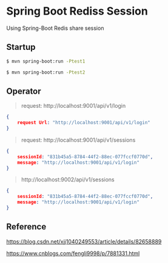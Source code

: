 # Spring Boot Rediss Session

Using Spring-Boot Redis share session

## Startup
```bash
$ mvn spring-boot:run -Ptest1

$ mvn spring-boot:run -Ptest2
```

## Operator


> request: http://localhost:9001/api/v1/login

```json
{
	request Url: "http://localhost:9001/api/v1/login"
}
```

> request: http://localhost:9001/api/v1/sessions

```json
{
	sessionId: "831b45a5-8784-44f2-88ec-077fccf0770d",
	message: "http://localhost:9001/api/v1/login"
}
```

> http://localhost:9002/api/v1/sessions

```json
{
	sessionId: "831b45a5-8784-44f2-88ec-077fccf0770d",
	message: "http://localhost:9001/api/v1/login"
}
```

## Reference

https://blog.csdn.net/xjj1040249553/article/details/82658889

https://www.cnblogs.com/fengli9998/p/7881331.html


